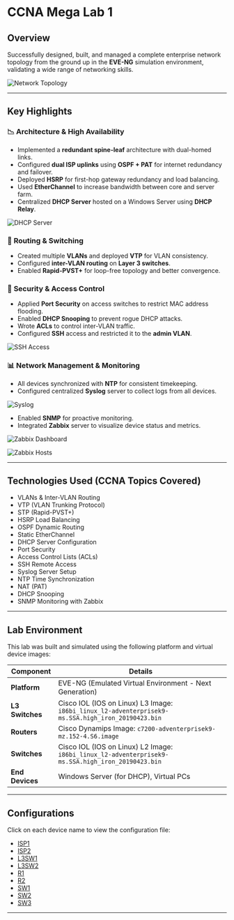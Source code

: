 # CCNA Mega Lab 1

## Overview
Successfully designed, built, and managed a complete enterprise network topology from the ground up in the **EVE-NG** simulation environment, validating a wide range of networking skills.

![Network Topology](assets/network-topology.png)

---

## Key Highlights

### 📉 **Architecture & High Availability**
- Implemented a **redundant spine-leaf** architecture with dual-homed links.
- Configured **dual ISP uplinks** using **OSPF + PAT** for internet redundancy and failover.
- Deployed **HSRP** for first-hop gateway redundancy and load balancing.
- Used **EtherChannel** to increase bandwidth between core and server farm.
- Centralized **DHCP Server** hosted on a Windows Server using **DHCP Relay**.

![DHCP Server](assets/dhcp-server.png)

### 📍 **Routing & Switching**
- Created multiple **VLANs** and deployed **VTP** for VLAN consistency.
- Configured **inter-VLAN routing** on **Layer 3 switches**.
- Enabled **Rapid-PVST+** for loop-free topology and better convergence.

### 🔐 **Security & Access Control**
- Applied **Port Security** on access switches to restrict MAC address flooding.
- Enabled **DHCP Snooping** to prevent rogue DHCP attacks.
- Wrote **ACLs** to control inter-VLAN traffic.
- Configured **SSH** access and restricted it to the **admin VLAN**.

![SSH Access](assets/ssh-remote-access.png)

### 📊 **Network Management & Monitoring**
- All devices synchronized with **NTP** for consistent timekeeping.
- Configured centralized **Syslog** server to collect logs from all devices.

![Syslog](assets/syslog.png)

- Enabled **SNMP** for proactive monitoring.
- Integrated **Zabbix** server to visualize device status and metrics.

![Zabbix Dashboard](assets/zabbix-dashboard.png)

![Zabbix Hosts](assets/zabbix-hosts.png)

---

## Technologies Used (CCNA Topics Covered)
- VLANs & Inter-VLAN Routing
- VTP (VLAN Trunking Protocol)
- STP (Rapid-PVST+)
- HSRP Load Balancing
- OSPF Dynamic Routing
- Static EtherChannel
- DHCP Server Configuration
- Port Security
- Access Control Lists (ACLs)
- SSH Remote Access
- Syslog Server Setup
- NTP Time Synchronization
- NAT (PAT)
- DHCP Snooping
- SNMP Monitoring with Zabbix

---

## Lab Environment

This lab was built and simulated using the following platform and virtual device images:

| Component       | Details                                                                 |
|----------------|-------------------------------------------------------------------------|
| **Platform**   | EVE-NG (Emulated Virtual Environment - Next Generation)                 |
| **L3 Switches**| Cisco IOL (IOS on Linux) L3 Image: `i86bi_linux_l2-adventerprisek9-ms.SSA.high_iron_20190423.bin` |
| **Routers**    | Cisco Dynamips Image: `c7200-adventerprisek9-mz.152-4.S6.image`         |
| **Switches**   | Cisco IOL (IOS on Linux) L2 Image: `i86bi_linux_l2-adventerprisek9-ms.SSA.high_iron_20190423.bin` |
| **End Devices**| Windows Server (for DHCP), Virtual PCs                                  |

---

## Configurations
Click on each device name to view the configuration file:

- [ISP1](assets/ISP1.txt)
- [ISP2](assets/ISP2.txt)
- [L3SW1](assets/L3SW1.txt)
- [L3SW2](assets/L3SW2.txt)
- [R1](assets/R1.txt)
- [R2](assets/R2.txt)
- [SW1](assets/SW1.txt)
- [SW2](assets/SW2.txt)
- [SW3](assets/SW3.txt)

---


